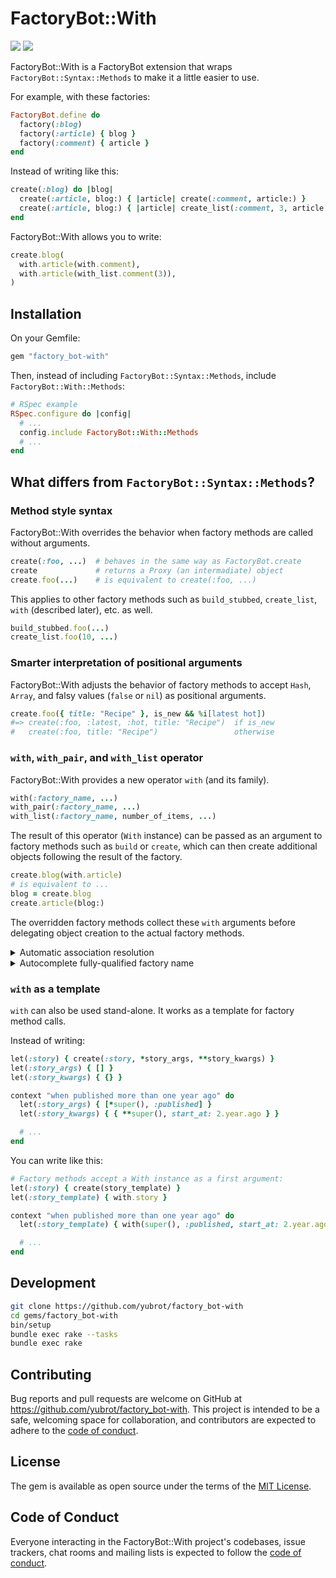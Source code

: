 # FactoryBot::With

[![](https://badge.fury.io/rb/factory_bot-with.svg)](https://badge.fury.io/rb/factory_bot-with)
[![](https://github.com/yubrot/factory_bot-with/actions/workflows/main.yml/badge.svg)](https://github.com/yubrot/factory_bot-with/actions/workflows/main.yml)

FactoryBot::With is a FactoryBot extension that wraps `FactoryBot::Syntax::Methods` to make it a little easier to use.

For example, with these factories:

```ruby
FactoryBot.define do
  factory(:blog)
  factory(:article) { blog }
  factory(:comment) { article }
end
```

Instead of writing like this:

```ruby
create(:blog) do |blog|
  create(:article, blog:) { |article| create(:comment, article:) }
  create(:article, blog:) { |article| create_list(:comment, 3, article:) }
end
```

FactoryBot::With allows you to write:

```ruby
create.blog(
  with.article(with.comment),
  with.article(with_list.comment(3)),
)
```

## Installation

On your Gemfile:

```ruby
gem "factory_bot-with"
```

Then, instead of including `FactoryBot::Syntax::Methods`, include `FactoryBot::With::Methods`:

```ruby
# RSpec example
RSpec.configure do |config|
  # ...
  config.include FactoryBot::With::Methods
  # ...
end
```

## What differs from `FactoryBot::Syntax::Methods`?

### Method style syntax

FactoryBot::With overrides the behavior when factory methods are called without arguments.

```ruby
create(:foo, ...)  # behaves in the same way as FactoryBot.create
create             # returns a Proxy (an intermadiate) object
create.foo(...)    # is equivalent to create(:foo, ...)
```

This applies to other factory methods such as `build_stubbed`, `create_list`, `with` (described later), etc. as well.

```ruby
build_stubbed.foo(...)
create_list.foo(10, ...)
```

### Smarter interpretation of positional arguments

FactoryBot::With adjusts the behavior of factory methods to accept `Hash`, `Array`, and falsy values (`false` or `nil`) as positional arguments.

```ruby
create.foo({ title: "Recipe" }, is_new && %i[latest hot])
#=> create(:foo, :latest, :hot, title: "Recipe")  if is_new
#   create(:foo, title: "Recipe")                 otherwise
```

### `with`, `with_pair`, and `with_list` operator

FactoryBot::With provides a new operator `with` (and its family).

```ruby
with(:factory_name, ...)
with_pair(:factory_name, ...)
with_list(:factory_name, number_of_items, ...)
```

The result of this operator (`With` instance) can be passed as an argument to factory methods such as `build` or `create`, which can then create additional objects following the result of the factory.

```ruby
create.blog(with.article)
# is equivalent to ...
blog = create.blog
create.article(blog:)
```

The overridden factory methods collect these `with` arguments before delegating object creation to the actual factory methods.

<details>
<summary>Automatic association resolution</summary>

`with` automatically resolves references to ancestor objects based on the definition of the FactoryBot associations.

This automatic resolution takes into account any [traits](https://thoughtbot.github.io/factory_bot/traits/summary.html) in the factories, [aliases](https://thoughtbot.github.io/factory_bot/sequences/aliases.html) in the factories, and [factory specifications](https://thoughtbot.github.io/factory_bot/associations/specifying-the-factory.html) in the associations.

```ruby
FactoryBot.define do
  factory(:video)
  factory(:photo)
  factory(:tag) do
    trait(:for_video) { taggable factory: :video }
    trait(:for_photo) { taggable factory: :photo }
  end
end

create.video(with.tag(text: "latest"))  # resolved as taggable: video
create.photo(with.tag(text: "latest"))  # ...
```

Due to technical limitations, [inline associations](https://thoughtbot.github.io/factory_bot/associations/inline-definition.html) cannot be resolved.

</details>

<details>
<summary>Autocomplete fully-qualified factory name</summary>

For a factory name that is prefixed by the parent object's factory name, the prefix can be omitted.

```ruby
FactoryBot.define do
  factory(:blog)
  factory(:blog_article) { blog }
end

create.blog(with.article) # autocomplete to :blog_article
```

</details>

### `with` as a template

`with` can also be used stand-alone. It works as a template for factory method calls.

Instead of writing:

```ruby
let(:story) { create(:story, *story_args, **story_kwargs) }
let(:story_args) { [] }
let(:story_kwargs) { {} }

context "when published more than one year ago" do
  let(:story_args) { [*super(), :published] }
  let(:story_kwargs) { { **super(), start_at: 2.year.ago } }

  # ...
end
```

You can write like this:

```ruby
# Factory methods accept a With instance as a first argument:
let(:story) { create(story_template) }
let(:story_template) { with.story }

context "when published more than one year ago" do
  let(:story_template) { with(super(), :published, start_at: 2.year.ago) }

  # ...
end
```

## Development

```bash
git clone https://github.com/yubrot/factory_bot-with
cd gems/factory_bot-with
bin/setup
bundle exec rake --tasks
bundle exec rake
```

## Contributing

Bug reports and pull requests are welcome on GitHub at https://github.com/yubrot/factory_bot-with. This project is intended to be a safe, welcoming space for collaboration, and contributors are expected to adhere to the [code of conduct](https://github.com/yubrot/factory_bot-with/blob/main/CODE_OF_CONDUCT.md).

## License

The gem is available as open source under the terms of the [MIT License](https://opensource.org/licenses/MIT).

## Code of Conduct

Everyone interacting in the FactoryBot::With project's codebases, issue trackers, chat rooms and mailing lists is expected to follow the [code of conduct](https://github.com/yubrot/factory_bot-with/blob/main/CODE_OF_CONDUCT.md).
